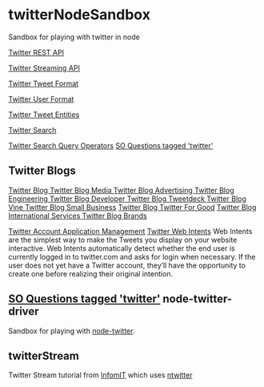 twitterNodeSandbox
==================

Sandbox for playing with twitter in node

[Twitter REST API](https://dev.twitter.com/rest/public)

[Twitter Streaming API](https://dev.twitter.com/streaming/overview)

[Twitter Tweet Format](https://dev.twitter.com/overview/api/tweets)

[Twitter User Format](https://dev.twitter.com/overview/api/users)

[Twitter Tweet Entities](https://dev.twitter.com/overview/api/entities-in-twitter-objects)

[Twitter Search](https://dev.twitter.com/rest/reference/get/search/tweets)

[Twitter Search Query Operators](https://dev.twitter.com/rest/public/search)
[SO Questions tagged 'twitter'](http://stackoverflow.com/questions/tagged/twitter)

Twitter Blogs
------------
[Twitter Blog ](https://blog.twitter.com/)
[Twitter Blog Media ](https://blog.twitter.com/media)
[Twitter Blog Advertising ](https://blog.twitter.com/advertising)
[Twitter Blog Engineering ](https://blog.twitter.com/engineering)
[Twitter Blog Developer ](https://blog.twitter.com/developer)
[Twitter Blog Tweetdeck ](https://blog.twitter.com/tweetdeck)
[Twitter Blog Vine ](https://blog.vine.co/)
[Twitter Blog Small Business](https://blog.twitter.com/small-business)
[Twitter Blog Twitter For Good](https://blog.twitter.com/twitter-for-good)
[Twitter Blog International Services ](https://blog.twitter.com/international-services)
[Twitter Blog Brands ](https://blog.twitter.com/brands)

[Twitter Account Application Management](https://apps.twitter.com/)
[Twitter Web Intents](https://dev.twitter.com/web/intents) Web Intents are the simplest way to make the Tweets you display on your website interactive. Web Intents automatically detect whether the end user is currently logged in to twitter.com and asks for login when necessary. If the user does not yet have a Twitter account, they’ll have the opportunity to create one before realizing their original intention.

[SO Questions tagged 'twitter'](http://stackoverflow.com/questions/tagged/twitter)
node-twitter-driver
-------------------
Sandbox for playing with [node-twitter](https://www.npmjs.org/package/node-twitter).

twitterStream
-------------
Twitter Stream tutorial from [InfomIT](http://www.informit.com/articles/article.aspx?p=1947699&seqNum=4) which uses [ntwitter](https://www.npmjs.org/package/ntwitter) 